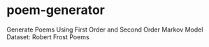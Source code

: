 # poem-generator
Generate Poems Using First Order and Second Order Markov Model  
Dataset: Robert Frost Poems
